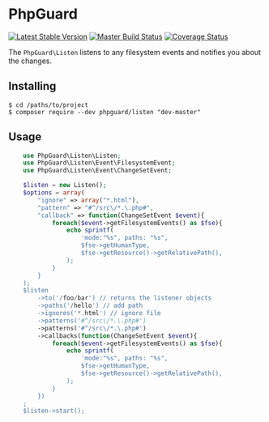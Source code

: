 # PhpGuard

[![Latest Stable Version](https://poser.pugx.org/phpguard/listen/v/stable.png)](https://packagist.org/packages/phpguard/listen)
[![Master Build Status](https://secure.travis-ci.org/phpguard/listen.png?branch=master)](http://travis-ci.org/phpguard/listen)
[![Coverage Status](https://coveralls.io/repos/phpguard/listen/badge.png)](https://coveralls.io/r/phpguard/listen)

The `PhpGuard\Listen` listens to any filesystem events and notifies you about the changes.

## Installing
    $ cd /paths/to/project
    $ composer require --dev phpguard/listen "dev-master"

## Usage
```php
    use PhpGuard\Listen\Listen;
    use PhpGuard\Listen\Event\FilesystemEvent;
    use PhpGuard\Listen\Event\ChangeSetEvent;

    $listen = new Listen();
    $options = array(
        "ignore" => array("*.html"),
        "pattern" => "#^/src\/*.\.php#",
        "callback" => function(ChangeSetEvent $event){
            foreach($event->getFilesystemEvents() as $fse){
                echo sprintf(
                    'mode:"%s", paths: "%s",
                    $fse->getHumanType,
                    $fse->getResource()->getRelativePath(),
                );
            }
        }
    );
    $listen
        ->to('/foo/bar') // returns the listener objects
        ->paths('/hello') // add path
        ->ignores('*.html') // ignore file
        ->patterns('#^/src\/*.\.php#')
        ->patterns('#^/src\/*.\.php#')
        ->callbacks(function(ChangeSetEvent $event){
            foreach($event->getFilesystemEvents() as $fse){
                echo sprintf(
                    'mode:"%s", paths: "%s",
                    $fse->getHumanType,
                    $fse->getResource()->getRelativePath(),
                );
            }
        })
    ;
    $listen->start();
```